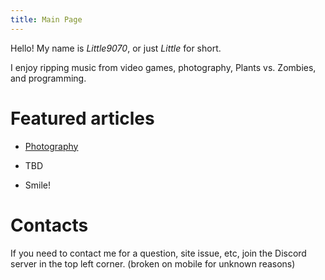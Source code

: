 ```yaml
---
title: Main Page
---
```

Hello! My name is *Little9070*, or just *Little* for short.

I enjoy ripping music from video games, photography, Plants vs. Zombies, and programming.

# Featured articles

- [Photography](https://little9070.github.io/Photography)

- TBD

- Smile!

# Contacts

If you need to contact me for a question, site issue, etc, join the Discord server in the top left corner. (broken on mobile for unknown reasons)
